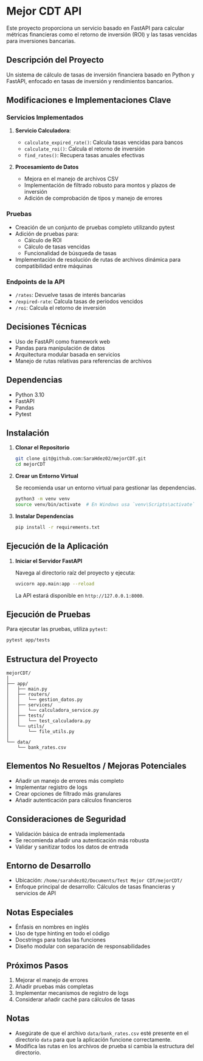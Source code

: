 # Mejor CDT API

Este proyecto proporciona un servicio basado en FastAPI para calcular métricas financieras como el retorno de inversión (ROI) y las tasas vencidas para inversiones bancarias.

## Descripción del Proyecto
Un sistema de cálculo de tasas de inversión financiera basado en Python y FastAPI, enfocado en tasas de inversión y rendimientos bancarios.

## Modificaciones e Implementaciones Clave

### Servicios Implementados
1. **Servicio Calculadora**:
   - `calculate_expired_rate()`: Calcula tasas vencidas para bancos
   - `calculate_roi()`: Calcula el retorno de inversión
   - `find_rates()`: Recupera tasas anuales efectivas

2. **Procesamiento de Datos**
   - Mejora en el manejo de archivos CSV
   - Implementación de filtrado robusto para montos y plazos de inversión
   - Adición de comprobación de tipos y manejo de errores

### Pruebas
- Creación de un conjunto de pruebas completo utilizando pytest
- Adición de pruebas para:
  - Cálculo de ROI
  - Cálculo de tasas vencidas
  - Funcionalidad de búsqueda de tasas
- Implementación de resolución de rutas de archivos dinámica para compatibilidad entre máquinas

### Endpoints de la API
- `/rates`: Devuelve tasas de interés bancarias
- `/expired-rate`: Calcula tasas de periodos vencidos
- `/roi`: Calcula el retorno de inversión

## Decisiones Técnicas
- Uso de FastAPI como framework web
- Pandas para manipulación de datos
- Arquitectura modular basada en servicios
- Manejo de rutas relativas para referencias de archivos

## Dependencias
- Python 3.10
- FastAPI
- Pandas
- Pytest

## Instalación

1. **Clonar el Repositorio**

   ```bash
   git clone git@github.com:SaraHdez02/mejorCDT.git
   cd mejorCDT
   ```

2. **Crear un Entorno Virtual**

   Se recomienda usar un entorno virtual para gestionar las dependencias.

   ```bash
   python3 -m venv venv
   source venv/bin/activate  # En Windows usa `venv\Scripts\activate`
   ```

3. **Instalar Dependencias**

   ```bash
   pip install -r requirements.txt
   ```

## Ejecución de la Aplicación

1. **Iniciar el Servidor FastAPI**

   Navega al directorio raíz del proyecto y ejecuta:

   ```bash
   uvicorn app.main:app --reload
   ```

   La API estará disponible en `http://127.0.0.1:8000`.

## Ejecución de Pruebas

Para ejecutar las pruebas, utiliza `pytest`:

```bash
pytest app/tests
```

## Estructura del Proyecto
```
mejorCDT/
│
├── app/
│   ├── main.py
│   ├── routers/
│   │   └── gestion_datos.py
│   ├── services/
│   │   └── calculadora_service.py
│   ├── tests/
│   │   └── test_calculadora.py
│   └── utils/
│       └── file_utils.py
│
└── data/
    └── bank_rates.csv
```

## Elementos No Resueltos / Mejoras Potenciales
- Añadir un manejo de errores más completo
- Implementar registro de logs
- Crear opciones de filtrado más granulares
- Añadir autenticación para cálculos financieros

## Consideraciones de Seguridad
- Validación básica de entrada implementada
- Se recomienda añadir una autenticación más robusta
- Validar y sanitizar todos los datos de entrada

## Entorno de Desarrollo
- Ubicación: `/home/sarahdez02/Documents/Test Mejor CDT/mejorCDT/`
- Enfoque principal de desarrollo: Cálculos de tasas financieras y servicios de API

## Notas Especiales
- Énfasis en nombres en inglés
- Uso de type hinting en todo el código
- Docstrings para todas las funciones
- Diseño modular con separación de responsabilidades

## Próximos Pasos
1. Mejorar el manejo de errores
2. Añadir pruebas más completas
3. Implementar mecanismos de registro de logs
4. Considerar añadir caché para cálculos de tasas

## Notas
- Asegúrate de que el archivo `data/bank_rates.csv` esté presente en el directorio `data` para que la aplicación funcione correctamente.
- Modifica las rutas en los archivos de prueba si cambia la estructura del directorio.
